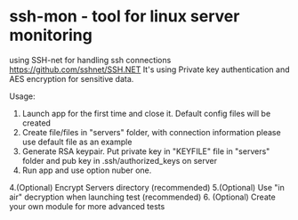 # ssh-mon - tool for linux server monitoring
using SSH-net for handling ssh connections https://github.com/sshnet/SSH.NET
It's using Private key authentication and AES encryption for sensitive data.
 
Usage:
1. Launch app for the first time and close it. Default config files will be created
2. Create file/files in "servers" folder, with connection information please use default file as an example
3. Generate RSA keypair. Put private key in "KEYFILE" file in "servers" folder and pub key in .ssh/authorized_keys on server
4. Run app and use option nuber one.

4.(Optional) Encrypt Servers directory (recommended)
5.(Optional) Use "in air" decryption when launching test (recommended)
6. (Optional) Create your own module for more advanced tests
